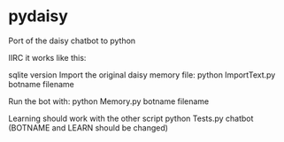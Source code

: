 pydaisy
=======

Port of the daisy chatbot to python

IIRC it works like this:

sqlite version
Import the original daisy memory file:
python ImportText.py botname filename

Run the bot with:
python Memory.py botname filename


Learning should work with the other script
python Tests.py chatbot
(BOTNAME and LEARN should be changed)
